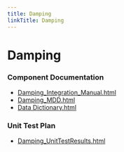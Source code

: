 ```yaml
---
title: Damping
linkTitle: Damping
---
```


# Damping
### Component Documentation

- [Damping_Integration_Manual.html](doc/Damping_Integration_Manual.html)
- [Damping_MDD.html](doc/Damping_MDD.html)
- [Data Dictionary.html](doc/Data%20Dictionary.html)

### Unit Test Plan

- [Damping_UnitTestResults.html](utp/Tessy/report/Damping_UnitTestResults.html)

